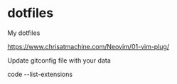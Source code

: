 dotfiles
========

My dotfiles


https://www.chrisatmachine.com/Neovim/01-vim-plug/


Update gitconfig file with your data


code --list-extensions
